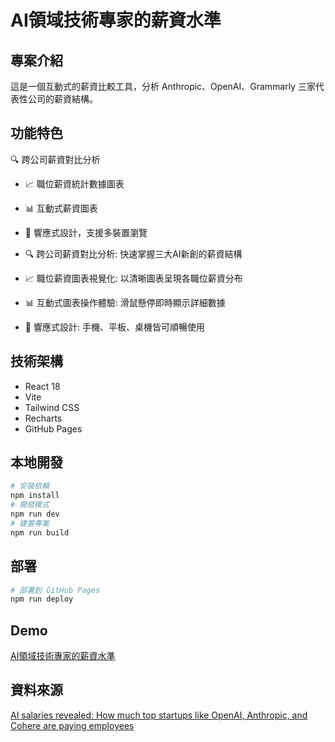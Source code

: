# AI領域技術專家的薪資水準

## 專案介紹
這是一個互動式的薪資比較工具，分析 Anthropic、OpenAI、Grammarly 三家代表性公司的薪資結構。

## 功能特色
🔍 跨公司薪資對比分析
- 📈 職位薪資統計數據圖表
- 📊 互動式薪資圖表
- 🎨 響應式設計，支援多裝置瀏覽

- 🔍 跨公司薪資對比分析: 快速掌握三大AI新創的薪資結構
- 📈 職位薪資圖表視覺化: 以清晰圖表呈現各職位薪資分布
- 📊 互動式圖表操作體驗: 滑鼠懸停即時顯示詳細數據
- 📱 響應式設計: 手機、平板、桌機皆可順暢使用

## 技術架構
- React 18
- Vite
- Tailwind CSS
- Recharts
- GitHub Pages

## 本地開發
```bash
# 安裝依賴
npm install
# 開發模式
npm run dev
# 建置專案
npm run build
```

## 部署
```bash
# 部署到 GitHub Pages
npm run deploy
```
## Demo
[AI領域技術專家的薪資水準](https://estellacoding.github.io/openai-anthropic-salaries-data/)

## 資料來源
[AI salaries revealed: How much top startups like OpenAI, Anthropic, and Cohere are paying employees](https://www.businessinsider.com/top-ai-startup-companies-salaries-pay-data-openai-anthropic-perplexity-2025-7)

